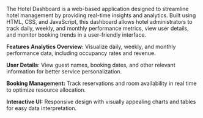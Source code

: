 The Hotel Dashboard is a web-based application designed to streamline hotel management by providing real-time insights and analytics. Built using HTML, CSS, and JavaScript, this dashboard allows hotel administrators to track daily, weekly, and monthly performance metrics, view user details, and monitor booking trends in a user-friendly interface.

**Features**
**Analytics Overview:**
Visualize daily, weekly, and monthly performance data, including occupancy rates and revenue.

**User Details**:
View guest names, booking dates, and other relevant information for better service personalization.

**Booking Management:**
Track reservations and room availability in real time to optimize resource allocation.

**Interactive UI:**
Responsive design with visually appealing charts and tables for easy data interpretation.
 
